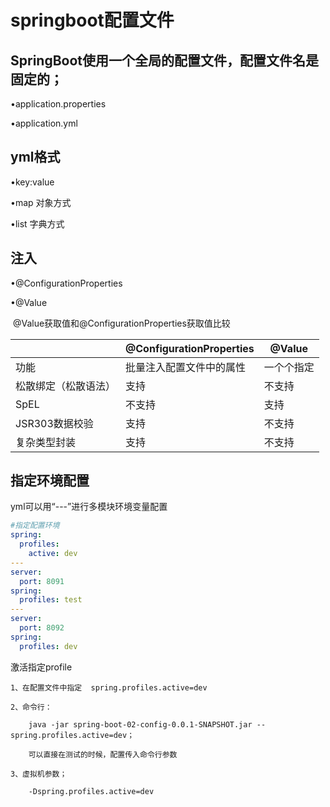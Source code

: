 # springboot配置文件

## SpringBoot使用一个全局的配置文件，配置文件名是固定的；

•application.properties

•application.yml 

## yml格式

•key:value

•map 对象方式

•list 字典方式

## **注入**

•@ConfigurationProperties

•@Value

​                         @Value获取值和@ConfigurationProperties获取值比较

|                      | @ConfigurationProperties | @Value     |
| -------------------- | ------------------------ | ---------- |
| 功能                 | 批量注入配置文件中的属性 | 一个个指定 |
| 松散绑定（松散语法） | 支持                     | 不支持     |
| SpEL                 | 不支持                   | 支持       |
| JSR303数据校验       | 支持                     | 不支持     |
| 复杂类型封装         | 支持                     | 不支持     |

## **指定环境配置**

yml可以用“---”进行多模块环境变量配置

```yaml
#指定配置环境
spring:
  profiles:
    active: dev
---
server:
  port: 8091
spring:
  profiles: test
---
server:
  port: 8092
spring:
  profiles: dev
```

激活指定profile

```shell
1、在配置文件中指定  spring.profiles.active=dev

2、命令行：

	java -jar spring-boot-02-config-0.0.1-SNAPSHOT.jar --spring.profiles.active=dev；

	可以直接在测试的时候，配置传入命令行参数

3、虚拟机参数；

	-Dspring.profiles.active=dev
```